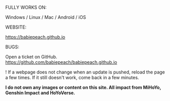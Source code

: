 FULLY WORKS ON:

Windows / Linux / Mac / Android / iOS



WEBSITE:

https://babiepeach.github.io



BUGS:

Open a ticket on GitHub.
https://github.com/babiepeach/babiepeach.github.io

! If a webpage does not change when an update is pushed, reload the page a few times. If it still doesn't work, come back in a few minutes.

**I do not own any images or content on this site. All impact from MiHoYo, Genshin Impact and HoYoVerse.**

